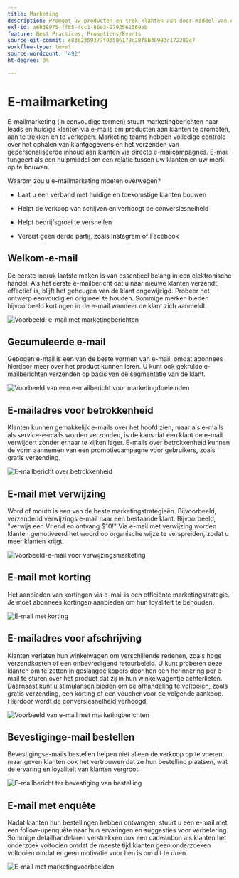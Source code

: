 ```yaml
---
title: Marketing
description: Promoot uw producten en trek klanten aan door middel van e-commerce marketingcampagnes.
exl-id: a6b38975-ff85-4cc1-86e3-9792562369ab
feature: Best Practices, Promotions/Events
source-git-commit: e83e2359377f03506178c28f8b30993c172282c7
workflow-type: tm+mt
source-wordcount: '492'
ht-degree: 0%

---
```


# E-mailmarketing

E-mailmarketing (in eenvoudige termen) stuurt marketingberichten naar leads en huidige klanten via e-mails om producten aan klanten te promoten, aan te trekken en te verkopen. Marketing teams hebben volledige controle over het ophalen van klantgegevens en het verzenden van gepersonaliseerde inhoud aan klanten via directe e-mailcampagnes. E-mail fungeert als een hulpmiddel om een relatie tussen uw klanten en uw merk op te bouwen.

Waarom zou u e-mailmarketing moeten overwegen?

- Laat u een verband met huidige en toekomstige klanten bouwen

- Helpt de verkoop van schijven en verhoogt de conversiesnelheid

- Helpt bedrijfsgroei te versnellen

- Vereist geen derde partij, zoals Instagram of Facebook

## Welkom-e-mail

De eerste indruk laatste maken is van essentieel belang in een elektronische handel. Als het eerste e-mailbericht dat u naar nieuwe klanten verzendt, effectief is, blijft het geheugen van de klant ongewijzigd. Probeer het ontwerp eenvoudig en origineel te houden. Sommige merken bieden bijvoorbeeld kortingen in de e-mail wanneer de klant zich aanmeldt.

![Voorbeeld: e-mail met marketingberichten](../../assets/playbooks/marketing-email-welcome.png)

## Gecumuleerde e-mail

Gebogen e-mail is een van de beste vormen van e-mail, omdat abonnees hierdoor meer over het product kunnen leren. U kunt ook gekrulde e-mailberichten verzenden op basis van de segmentatie van de klant.

![Voorbeeld van een e-mailbericht voor marketingdoeleinden](../../assets/playbooks/marketing-email-curated.png)

## E-mailadres voor betrokkenheid

Klanten kunnen gemakkelijk e-mails over het hoofd zien, maar als e-mails als service-e-mails worden verzonden, is de kans dat een klant de e-mail verwijdert zonder ernaar te kijken lager. E-mails over betrokkenheid kunnen de vorm aannemen van een promotiecampagne voor gebruikers, zoals gratis verzending.

![E-mailbericht over betrokkenheid](../../assets/playbooks/marketing-email-engagement.png)

## E-mail met verwijzing

Word of mouth is een van de beste marketingstrategieën. Bijvoorbeeld, verzendend verwijzings e-mail naar een bestaande klant. Bijvoorbeeld, &quot;verwijs een Vriend en ontvang $10!&quot; Via e-mail met verwijzing worden klanten gemotiveerd het woord op organische wijze te verspreiden, zodat u meer klanten krijgt.

![Voorbeeld-e-mail voor verwijzingsmarketing](../../assets/playbooks/marketing-email-referral.png)

## E-mail met korting

Het aanbieden van kortingen via e-mail is een efficiënte marketingstrategie. Je moet abonnees kortingen aanbieden om hun loyaliteit te behouden.

![E-mail met korting](../../assets/playbooks/marketing-email-discount.png)

## E-mailadres voor afschrijving

Klanten verlaten hun winkelwagen om verschillende redenen, zoals hoge verzendkosten of een onbevredigend retourbeleid. U kunt proberen deze klanten om te zetten in geslaagde kopers door hen een herinnering per e-mail te sturen over het product dat zij in hun winkelwagentje achterlieten. Daarnaast kunt u stimulansen bieden om de afhandeling te voltooien, zoals gratis verzending, een korting of een voucher voor de volgende aankoop. Hierdoor wordt de conversiesnelheid verhoogd.

![Voorbeeld van e-mail met marketingberichten](../../assets/playbooks/marketing-email-abandon.png)

## Bevestiginge-mail bestellen

Bevestigingse-mails bestellen helpen niet alleen de verkoop op te voeren, maar geven klanten ook het vertrouwen dat ze hun bestelling plaatsen, wat de ervaring en loyaliteit van klanten vergroot.

![E-mailbericht ter bevestiging van bestelling](../../assets/playbooks/marketing-email-order-confirmation.png)

## E-mail met enquête

Nadat klanten hun bestellingen hebben ontvangen, stuurt u een e-mail met een follow-upenquête naar hun ervaringen en suggesties voor verbetering. Sommige detailhandelaren verstrekken ook een cadeaubon als klanten het onderzoek voltooien omdat de meeste tijd klanten geen onderzoeken voltooien omdat er geen motivatie voor hen is om dit te doen.

![E-mail met marketingvoorbeelden](../../assets/playbooks/marketing-email-survey.png)
